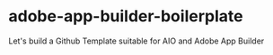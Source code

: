 # adobe-app-builder-boilerplate
Let's build a Github Template suitable for AIO and Adobe App Builder
